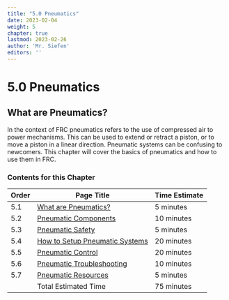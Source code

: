 ```yaml
---
title: "5.0 Pneumatics"
date: 2023-02-04
weight: 5
chapter: true
lastmod: 2023-02-26
author: 'Mr. Siefen'
editors: ''
---
```


# 5.0 Pneumatics

## What are Pneumatics?

In the context of FRC pneumatics refers to the use of compressed air to power mechanisms. This can be used to extend or retract a piston, or to move a piston in a linear direction. Pneumatic systems can be confusing to newcomers. This chapter will cover the basics of pneumatics and how to use them in FRC.

### Contents for this Chapter

| Order | Page Title | Time Estimate |
| --- | --- | --- |
| 5.1 | [What are Pneumatics?](/pneumatics/what-are-pneumatics/) | 5 minutes |
| 5.2 | [Pneumatic Components](/pneumatics/pneumatic-components/) | 10 minutes |
| 5.3 | [Pneumatic Safety](/pneumatics/pneumatic-safety/) | 5 minutes |
| 5.4 | [How to Setup Pneumatic Systems](/pneumatics/pneumatic-systems/) | 20 minutes |
| 5.5 | [Pneumatic Control](/pneumatics/pneumatic-control/) | 20 minutes |
| 5.6 | [Pneumatic Troubleshooting](/pneumatics/pneumatic-troubleshooting/) | 10 minutes |
| 5.7 | [Pneumatic Resources](/pneumatics/pneumatic-resources/) | 5 minutes |
|    | Total Estimated Time | 75 minutes |